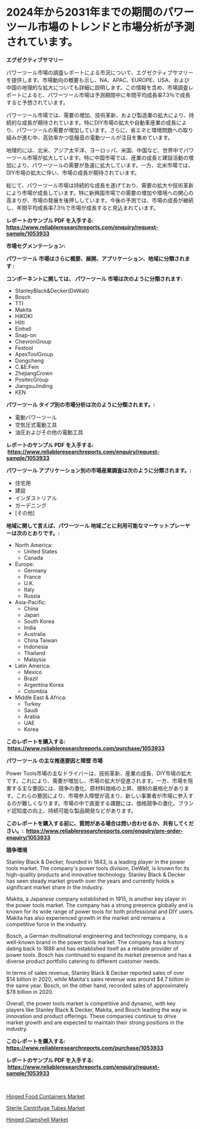 <p><h1>2024年から2031年までの期間のパワーツール市場のトレンドと市場分析が予測されています。</h1></p><p><strong>エグゼクティブサマリー</strong></p>
<p><p>パワーツール市場の調査レポートによる市況について、エグゼクティブサマリーを提供します。市場動向の概要も示し、NA、APAC、EUROPE、USA、および中国の地理的な拡大についても詳細に説明します。この情報を含め、市場調査レポートによると、パワーツール市場は予測期間中に年間平均成長率7.3％で成長すると予想されています。</p><p>パワーツール市場では、需要の増加、技術革新、および製造業の拡大により、持続的な成長が期待されています。特にDIY市場の拡大や自動車産業の成長により、パワーツールの需要が増加しています。さらに、省エネと環境問題への取り組みが進む中、高効率かつ低騒音の電動ツールが注目を集めています。</p><p>地理的には、北米、アジア太平洋、ヨーロッパ、米国、中国など、世界中でパワーツール市場が拡大しています。特に中国市場では、産業の成長と建設活動の増加により、パワーツールの需要が急速に拡大しています。一方、北米市場では、DIY市場の拡大に伴い、市場の成長が期待されています。</p><p>総じて、パワーツール市場は持続的な成長を遂げており、需要の拡大や技術革新により市場が成長しています。特に新興国市場での需要の増加や環境への関心の高まりが、市場の発展を後押ししています。今後の予測では、市場の成長が継続し、年間平均成長率7.3％で市場が成長すると見込まれています。</p></p>
<p><strong>レポートのサンプル PDF を入手する: <a href="https://www.reliableresearchreports.com/enquiry/request-sample/1053933">https://www.reliableresearchreports.com/enquiry/request-sample/1053933</a></strong></p>
<p><strong>市場セグメンテーション:</strong></p>
<p><strong> パワーツール 市場はさらに概要、展開、アプリケーション、地域に分類されます :</strong></p>
<p><strong>コンポーネントに関しては、 パワーツール 市場は次のように分類されます: &nbsp;</strong></p>
<p><ul><li>StanleyBlack&Decker(DeWalt)</li><li>Bosch</li><li>TTI</li><li>Makita</li><li>HiKOKI</li><li>Hilti</li><li>Einhell</li><li>Snap-on</li><li>ChevronGroup</li><li>Festool</li><li>ApexToolGroup</li><li>Dongcheng</li><li>C.&E.Fein</li><li>ZhejiangCrown</li><li>PositecGroup</li><li>JiangsuJinding</li><li>KEN</li></ul></p>
<p><strong> パワーツール タイプ別の市場分析は次のように分類されます。:</strong></p>
<p><ul><li>電動パワーツール</li><li>空気圧式電動工具</li><li>油圧およびその他の電動工具</li></ul></p>
<p><strong>レポートのサンプル PDF を入手する: &nbsp;<a href="https://www.reliableresearchreports.com/enquiry/request-sample/1053933">https://www.reliableresearchreports.com/enquiry/request-sample/1053933</a></strong></p>
<p><strong> パワーツール アプリケーション別の市場産業調査は次のように分類されます。:</strong></p>
<p><ul><li>住宅用</li><li>建設</li><li>インダストリアル</li><li>ガーデニング</li><li>[その他]</li></ul></p>
<p><strong>地域に関して言えば、パワーツール 地域ごとに利用可能なマーケットプレーヤーは次のとおりです。:</strong></p>
<p><ul>
    <li>
        North America:
        <ul>
            <li>United States</li>
            <li>Canada</li>
        </ul>
    </li>
    <li>
        Europe:
        <ul>
            <li>Germany</li>
            <li>France</li>
            <li>U.K.</li>
            <li>Italy</li>
            <li>Russia</li>
        </ul>
    </li>
    <li>
        Asia-Pacific:
        <ul>
            <li>China</li>
            <li>Japan</li>
            <li>South Korea</li>
            <li>India</li>
            <li>Australia</li>
            <li>China Taiwan</li>
            <li>Indonesia</li>
            <li>Thailand</li>
            <li>Malaysia</li>
        </ul>
    </li>
    <li>
        Latin America:
        <ul>
            <li>Mexico</li>
            <li>Brazil</li>
            <li>Argentina Korea</li>
            <li>Colombia</li>
        </ul>
    </li>
    <li>
        Middle East & Africa:
        <ul>
            <li>Turkey</li>
            <li>Saudi</li>
            <li>Arabia</li>
            <li>UAE</li>
            <li>Korea</li>
        </ul>
    </li>
    </ul></p>
<p><strong>このレポートを購入する: &nbsp;<a href="https://www.reliableresearchreports.com/purchase/1053933">https://www.reliableresearchreports.com/purchase/1053933</a></strong></p>
<p><strong>パワーツール の主な推進要因と障壁 市場</strong></p>
<p><p>Power Tools市場の主なドライバーは、技術革新、産業の成長、DIY市場の拡大です。これにより、需要が増加し、市場の拡大が促進されます。一方、市場を阻害する主な要因には、競争の激化、原材料価格の上昇、規制の厳格化があります。これらの要因により、市場参入障壁が高まり、新しい事業者が市場に参入するのが難しくなります。市場の中で直面する課題には、価格競争の激化、ブランド認知度の向上、持続可能な製品開発などがあります。</p></p>
<p><strong>このレポートを購入する前に、質問がある場合は問い合わせるか、共有してください。:&nbsp; <a href="https://www.reliableresearchreports.com/enquiry/pre-order-enquiry/1053933">https://www.reliableresearchreports.com/enquiry/pre-order-enquiry/1053933</a></strong></p>
<p><strong>競争環境</strong></p>
<p><p>Stanley Black & Decker, founded in 1843, is a leading player in the power tools market. The company's power tools division, DeWalt, is known for its high-quality products and innovative technology. Stanley Black & Decker has seen steady market growth over the years and currently holds a significant market share in the industry.</p><p>Makita, a Japanese company established in 1915, is another key player in the power tools market. The company has a strong presence globally and is known for its wide range of power tools for both professional and DIY users. Makita has also experienced growth in the market and remains a competitive force in the industry.</p><p>Bosch, a German multinational engineering and technology company, is a well-known brand in the power tools market. The company has a history dating back to 1886 and has established itself as a reliable provider of power tools. Bosch has continued to expand its market presence and has a diverse product portfolio catering to different customer needs.</p><p>In terms of sales revenue, Stanley Black & Decker reported sales of over $14 billion in 2020, while Makita's sales revenue was around $4.7 billion in the same year. Bosch, on the other hand, recorded sales of approximately $78 billion in 2020.</p><p>Overall, the power tools market is competitive and dynamic, with key players like Stanley Black & Decker, Makita, and Bosch leading the way in innovation and product offerings. These companies continue to drive market growth and are expected to maintain their strong positions in the industry.</p></p>
<p><strong>このレポートを購入する: &nbsp; <a href="https://www.reliableresearchreports.com/purchase/1053933">https://www.reliableresearchreports.com/purchase/1053933</a></strong></p>
<p><strong>レポートのサンプル PDF を入手する: &nbsp;<a href="https://www.reliableresearchreports.com/enquiry/request-sample/1053933">https://www.reliableresearchreports.com/enquiry/request-sample/1053933</a></strong><strong></strong></p>
<p>&nbsp;</p>
<p><p><a href="https://github.com/beatblasta/Market-Research-Report-List-2/blob/main/hinged-food-containers-market.md">Hinged Food Containers Market</a></p><p><a href="https://github.com/shotows/Market-Research-Report-List-1/blob/main/sterile-centrifuge-tubes-market.md">Sterile Centrifuge Tubes Market</a></p><p><a href="https://github.com/angelajermaine/Market-Research-Report-List-2/blob/main/hinged-clamshell-market.md">Hinged Clamshell Market</a></p></p>
